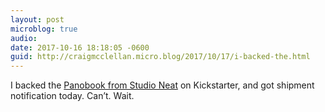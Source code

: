 ```yaml
---
layout: post
microblog: true
audio: 
date: 2017-10-16 18:18:05 -0600
guid: http://craigmcclellan.micro.blog/2017/10/17/i-backed-the.html
---
```

I backed the [Panobook from Studio Neat](https://www.studioneat.com/products/panobook) on Kickstarter, and got shipment notification today. Can’t. Wait.
